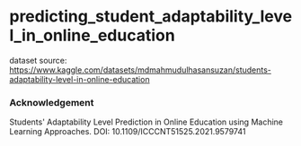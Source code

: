# predicting_student_adaptability_level_in_online_education


dataset source: https://www.kaggle.com/datasets/mdmahmudulhasansuzan/students-adaptability-level-in-online-education 

### Acknowledgement
Students' Adaptability Level Prediction in Online Education using Machine Learning Approaches. DOI: 10.1109/ICCCNT51525.2021.9579741
